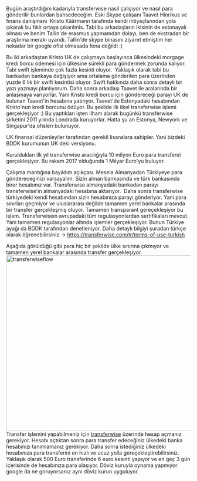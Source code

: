 Bugün araştırdığım kadarıyla transferwıse nasıl çalışıyor ve nasıl para gönderilir bunlardan bahsedeceğim. Eski Skype çalışanı Taavet Hinrikus ve fınans danışmanı  Kristo Käärmann tarafında kendi ihtiyaçlarından yola çıkarak bu fıkir ortaya çıkarılmis. Tabi bu arkadaşların ikisinin de estonayalı olması ve benim Tallin'de erasmus yapmamdan dolayı, ben de ekstradan bir araştırma merakı uyandı. Tallin'de skype binasını ziyaret etmiştim her nekadar bir google ofisi olmasada fena değildi :)

Bu iki arkadaştan Kristo UK de çalışmaya başlayınca ülkesindeki morgage kredi borcu ödemesi için ülkesine sürekli para göndermek zorunda kalıyor. Tabi swift işleminde çok fazla kesinti oluyor.  Yaklaşık olarak tabi bu bankadan bankaya değişiyor ama ortalama gönderilen para üzerinden yuzde 6 lık bir swift kesintisi oluyor. Swift hakkında daha sonra detaylı bir yazı yazmayı planlıyorum. Daha sonra arkadaşı Taavet ile aralarında bir anlaşmaya varıyorlar. Yani Krısto kredi borcu için göndereceği parayı UK de bulunan Taavet'in hesabına yatırıyor. Taavet'de Estonyadaki hesabından Kristo'nun kredi borcunu ödüyor. Bu şekilde ilk ilkel transferwise işlemi gerçekleşiyor :) Bu yaptıkları işten ilham alarak bugünkü transferwise şirketini 2011 yılında Londrada kuruyorlar. Hatta şu an Estonya, Newyork ve Singapur'da ofıslerı bulunuyor.

UK finansal düzenleyiler tarafından gerekli lisanslara sahipler. Yani bizdeki BDDK kurumunun UK deki versiyonu.

Kuruldukları ilk yıl transferwise aracılığıyla 10 milyon Euro para transferei gerçekleşiyor. Bu rakam 2017 olduğunda 1 Mılyar Euro'yu buluyor.

Çalışma mantığına bayıldım açıkçası. Mesela Almanyadan Türkiyeye para göndereceginizi varsayalım. Sizin alman bankasında ve türk bankasında birer hesabınız var. Transferwise almanyadaki bankadan parayı transferwise'ın almanyadaki hesabına aktarıyor.  Daha sonra transferwise türkiyedeki kendi hesabından sizin hesabınıza parayı gönderiyor. Yani para sınırları geçmiyor ve uluslararası değilde tamamen yerel bankalar arasında bir transfer gerçekleşmiş oluyor. Tamamen transparant gereçekleşiyor bu işlem. Transferwiseın avrupadaki tüm regulasyonlardan sertifikaları mevcut. Yani tamamen regulasyonlar altında işlemler gerçekleşiyor. Bunun Türkiye ayağı da BDDK tarafından denetleniyor. Daha detaylı bilgiyi şuradan türkçe olarak öğrenebilirsiniz -&gt; https://transferwise.com/tr/terms-of-use-turkish

Aşağıda görüldüğü gibi para hiç bir şekilde ülke sınırına çıkmıyor ve tamamen yerel bankalar arasında transfer gerçekleşiyor.
<a href="http://www.onurkaraduman.com/wp-content/uploads/transferwiseflow.png"><img class="alignnone size-full wp-image-1215" src="http://www.onurkaraduman.com/wp-content/uploads/transferwiseflow.png" alt="transferwiseflow" width="530" height="479" />
</a>
Transfer işlemini yapabilmeniz için <a href="https://transferwise.com">transferwise</a> üzerinde hesap açmanız gerekiyor. Hesabı açtıktan sonra para transfer edeceğiniz ülkedeki banka hesabınızı tanımlamanız gerekiyor. Daha sonra istediğiniz ülkedeki hesabınıza para transferini en hızlı ve ucuz yolla gereçekleştirebilirsiniz. Yaklaşık olarak 500 Euro transferinde 6 euro kesınti yapıyor ve en geç 3 gün içerisinde de hesabınıza para ulaşıyor. Döviz kuruyla oynama yapmıyor google da ne goruyorsanız aynı döviz kurun uyguluyor.